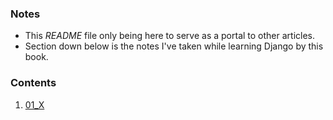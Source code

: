 ### Notes
- This *README* file only being here to serve as a portal to other articles.
- Section down below is the notes I've taken while learning Django by this book.
             
### Contents            
1. [01_X](./01_X.md)